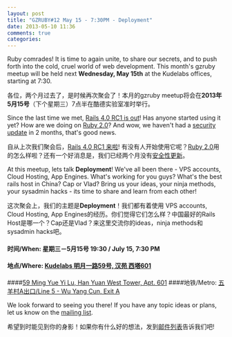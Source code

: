```yaml
---
layout: post
title: "GZRUBY#12 May 15 - 7:30PM - Deployment"
date: 2013-05-10 11:36
comments: true
categories: 
---
```



Ruby comrades! It is time to again unite, to share our secrets, and to push forth into the cold, cruel world of web development. This month's gzruby meetup will be held next **Wednesday, May 15th** at the Kudelabs offices, starting at 7:30.

各位，两个月过去了，是时候再次聚会了！本月的gzruby meetup将会在**2013年5月15号**（下个星期三）7点半在酷德实验室准时举行。

Since the last time we met, [Rails 4.0 RC1 is out](http://weblog.rubyonrails.org/2013/5/1/Rails-4-0-release-candidate-1/)! Has anyone started using it yet? How are we doing on [Ruby 2.0](https://blog.heroku.com/archives/2013/3/6/matz_highlights_ruby_2_0_at_waza)? And wow, we haven't had a [security update](http://weblog.rubyonrails.org/2013/3/18/SEC-ANN-Rails-3-2-13-3-1-12-and-2-3-18-have-been-released/) in 2 months, that's good news.

自从上次我们聚会后，[Rails 4.0 RC1 来啦](http://weblog.rubyonrails.org/2013/5/1/Rails-4-0-release-candidate-1/)! 有没有人开始使用它呢？[Ruby 2.0](https://blog.heroku.com/archives/2013/3/6/matz_highlights_ruby_2_0_at_waza)用的怎么样啦？还有一个好消息是，我们已经两个月没有[安全性更新](http://weblog.rubyonrails.org/2013/3/18/SEC-ANN-Rails-3-2-13-3-1-12-and-2-3-18-have-been-released/)。


At this meetup, lets talk **Deployment**! We've all been there - VPS accounts, Cloud Hosting, App Engines. What's working for you guys? What's the best rails host in China? Cap or Vlad? Bring us your ideas, your ninja methods, your sysadmin hacks - its time to share and learn from each other! 

这次聚会上，我们的主题是**Deployment**！我们都有着使用 VPS accounts, Cloud Hosting, App Engines的经历。你们觉得它们怎么样？中国最好的Rails Host是哪一个？Cap还是Vlad？来这里交流你的ideas，ninja methods和sysadmin hacks吧。


#### 时间/When: 星期三－5月15号 19:30 / July 15, 7:30 PM
#### 地点/Where: [Kudelabs 明月一路59号, 汉苑 西塔601](http://gz.o.cn/13105)
####[59 Ming Yue Yi Lu, Han Yuan West Tower, Apt. 601](http://gz.o.cn/13105)
####地铁/Metro: [五羊村A出口/Line 5 - Wu Yang Cun, Exit A](http://www.exploregz.com/metro/pedia/station/wuyangcun/)


We look forward to seeing you there! If you have any topic ideas or plans, let us know on the [mailing list](https://groups.google.com/forum/?fromgroups#!forum/gzruby).

希望到时能见到你的身影！如果你有什么好的想法，发到[邮件列表](https://groups.google.com/forum/?fromgroups#!forum/gzruby)告诉我们吧!
